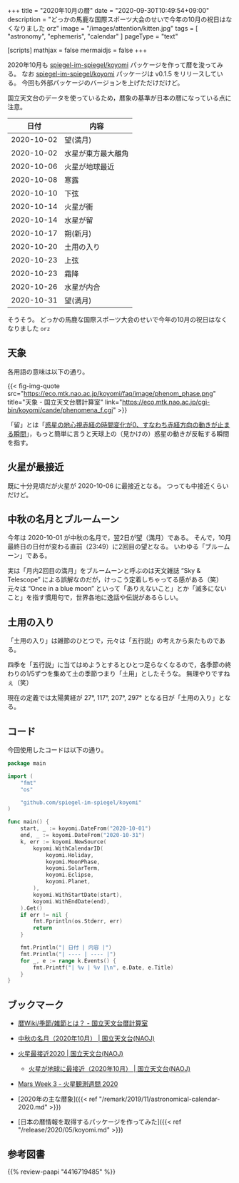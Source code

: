 +++
title = "2020年10月の暦"
date =  "2020-09-30T10:49:54+09:00"
description = "どっかの馬鹿な国際スポーツ大会のせいで今年の10月の祝日はなくなりました orz"
image = "/images/attention/kitten.jpg"
tags = [ "astronomy", "ephemeris", "calendar" ]
pageType = "text"

[scripts]
  mathjax = false
  mermaidjs = false
+++

2020年10月も [spiegel-im-spiegel/koyomi] パッケージを作って暦を浚ってみる。
なお [spiegel-im-spiegel/koyomi] パッケージは v0.1.5 をリリースしている。
今回も外部パッケージのバージョンを上げただけだけど。

国立天文台のデータを使っているため，暦象の基準が日本の暦になっている点に注意。

| 日付       | 内容               |
| ---------- | ------------------ |
| 2020-10-02 | 望(満月)           |
| 2020-10-02 | 水星が東方最大離角 |
| 2020-10-06 | 火星が地球最近     |
| 2020-10-08 | 寒露               |
| 2020-10-10 | 下弦               |
| 2020-10-14 | 火星が衝           |
| 2020-10-14 | 水星が留           |
| 2020-10-17 | 朔(新月)           |
| 2020-10-20 | 土用の入り         |
| 2020-10-23 | 上弦               |
| 2020-10-23 | 霜降               |
| 2020-10-26 | 水星が内合         |
| 2020-10-31 | 望(満月)           |

そうそう。
どっかの馬鹿な国際スポーツ大会のせいで今年の10月の祝日はなくなりました `orz`

## 天象

各用語の意味は以下の通り。

{{< fig-img-quote src="https://eco.mtk.nao.ac.jp/koyomi/faq/image/phenom_phase.png" title="天象 - 国立天文台暦計算室" link="https://eco.mtk.nao.ac.jp/cgi-bin/koyomi/cande/phenomena_f.cgi" >}}

「留」とは「[惑星の地心視赤経の時間変化が0、すなわち赤経方向の動きが止まる瞬間](https://eco.mtk.nao.ac.jp/koyomi/wiki/CFC7C0B12FCEB1.html "暦Wiki/惑星/留 - 国立天文台暦計算室")」，もっと簡単に言うと天球上の（見かけの）惑星の動きが反転する瞬間を指す。

## 火星が最接近

既に十分見頃だが火星が 2020-10-06 に最接近となる。
つっても中接近くらいだけど。

## 中秋の名月とブルームーン

今年は 2020-10-01 が中秋の名月で，翌2日が望（満月）である。
そんで，10月最終日の日付が変わる直前（23:49）に2回目の望となる。
いわゆる「ブルームーン」である。

実は「月内2回目の満月」をブルームーンと呼ぶのは天文雑誌 “Sky & Telescope” による誤解なのだが，けっこう定着しちゃってる感がある（笑） 元々は “Once in a blue moon” といって「ありえないこと」とか「滅多にないこと」を指す慣用句で，世界各地に逸話や伝説があるらしい。

## 土用の入り

「土用の入り」は雑節のひとつで，元々は「五行説」の考えから来たものである。

四季を「五行説」に当てはめようとするとひとつ足らなくなるので，各季節の終わりの1/5ずつを集めて土の季節つまり「土用」としたそうな。
無理やりですねぇ（笑）

現在の定義では太陽黄経が 27°, 117°, 207°, 297° となる日が「土用の入り」となる。

## コード

今回使用したコードは以下の通り。

```go
package main

import (
	"fmt"
	"os"

	"github.com/spiegel-im-spiegel/koyomi"
)

func main() {
	start, _ := koyomi.DateFrom("2020-10-01")
	end, _ := koyomi.DateFrom("2020-10-31")
	k, err := koyomi.NewSource(
		koyomi.WithCalendarID(
			koyomi.Holiday,
			koyomi.MoonPhase,
			koyomi.SolarTerm,
			koyomi.Eclipse,
			koyomi.Planet,
		),
		koyomi.WithStartDate(start),
		koyomi.WithEndDate(end),
	).Get()
	if err != nil {
		fmt.Fprintln(os.Stderr, err)
		return
	}

	fmt.Println("| 日付 | 内容 |")
	fmt.Println("| ---- | ---- |")
	for _, e := range k.Events() {
		fmt.Printf("| %v | %v |\n", e.Date, e.Title)
	}
}
```

## ブックマーク

- [暦Wiki/季節/雑節とは？ - 国立天文台暦計算室](https://eco.mtk.nao.ac.jp/koyomi/wiki/B5A8C0E12FBBA8C0E1A4C8A4CFA1A9.html)
- [中秋の名月（2020年10月） | 国立天文台(NAOJ)](https://www.nao.ac.jp/astro/sky/2020/10-topics01.html)
- [火星最接近2020 | 国立天文台(NAOJ)](https://www.nao.ac.jp/astro/feature/mars2020/)
    - [火星が地球に最接近（2020年10月） | 国立天文台(NAOJ)](https://www.nao.ac.jp/astro/sky/2020/10-topics02.html)
- [Mars Week 3 - 火星観測週間 2020](http://planetary.jp/marsweek/)

- [2020年の主な暦象]({{< ref "/remark/2019/11/astronomical-calendar-2020.md" >}})
- [日本の暦情報を取得するパッケージを作ってみた]({{< ref "/release/2020/05/koyomi.md" >}})

[spiegel-im-spiegel/koyomi]: https://github.com/spiegel-im-spiegel/koyomi "spiegel-im-spiegel/koyomi: 日本のこよみ"

## 参考図書

{{% review-paapi "4416719485" %}} <!-- 天文年鑑 2020年版 -->
